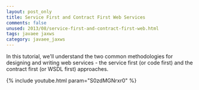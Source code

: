 ```yaml
---           
layout: post_only
title: Service First and Contract First Web Services
comments: false
unused: 2013/08/service-first-and-contract-first-web.html
tags: javaee jaxws
category: javaee_jaxws
---
```


In this tutorial, we'll understand the two common methodologies for designing and writing web services - the service first (or code first) and the contract first (or WSDL first) approaches. 

{% include youtube.html param="S0zdMGNrxr0" %}